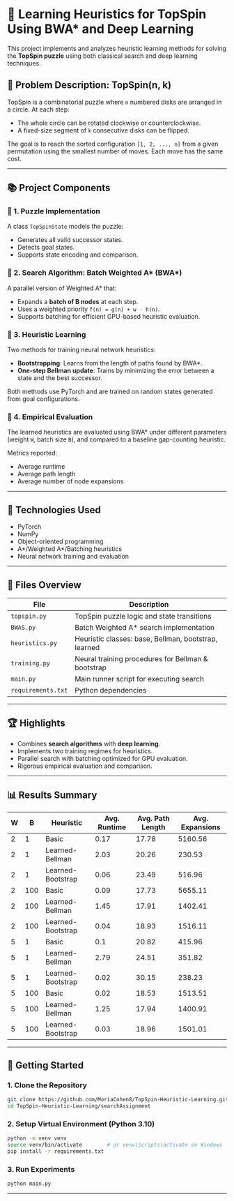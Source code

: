 
# 🔄 Learning Heuristics for TopSpin Using BWA* and Deep Learning

This project implements and analyzes heuristic learning methods for solving the **TopSpin puzzle** using both classical search and deep learning techniques.

## 🧩 Problem Description: TopSpin(n, k)

TopSpin is a combinatorial puzzle where `n` numbered disks are arranged in a circle. At each step:
- The whole circle can be rotated clockwise or counterclockwise.
- A fixed-size segment of `k` consecutive disks can be flipped.

The goal is to reach the sorted configuration `[1, 2, ..., n]` from a given permutation using the smallest number of moves. Each move has the same cost.

---

## 📚 Project Components

### 🔹 1. Puzzle Implementation
A class `TopSpinState` models the puzzle:
- Generates all valid successor states.
- Detects goal states.
- Supports state encoding and comparison.

### 🔹 2. Search Algorithm: Batch Weighted A* (BWA*)
A parallel version of Weighted A* that:
- Expands a **batch of B nodes** at each step.
- Uses a weighted priority `f(n) = g(n) + w ⋅ h(n)`.
- Supports batching for efficient GPU-based heuristic evaluation.

### 🔹 3. Heuristic Learning
Two methods for training neural network heuristics:
- **Bootstrapping**: Learns from the length of paths found by BWA*.
- **One-step Bellman update**: Trains by minimizing the error between a state and the best successor.

Both methods use PyTorch and are trained on random states generated from goal configurations.

### 🔹 4. Empirical Evaluation
The learned heuristics are evaluated using BWA* under different parameters (weight `W`, batch size `B`), and compared to a baseline gap-counting heuristic.

Metrics reported:
- Average runtime
- Average path length
- Average number of node expansions

---

## 🧠 Technologies Used

* PyTorch
* NumPy
* Object-oriented programming
* A\*/Weighted A\*/Batching heuristics
* Neural network training and evaluation

---

## 📝 Files Overview

| File               | Description                                          |
| ------------------ | ---------------------------------------------------- |
| `topspin.py`       | TopSpin puzzle logic and state transitions           |
| `BWAS.py`          | Batch Weighted A\* search implementation             |
| `heuristics.py`    | Heuristic classes: base, Bellman, bootstrap, learned |
| `training.py`      | Neural training procedures for Bellman & bootstrap   |
| `main.py`          | Main runner script for executing search              |
| `requirements.txt` | Python dependencies                                  |

---

## 🏆 Highlights

* Combines **search algorithms** with **deep learning**.
* Implements two training regimes for heuristics.
* Parallel search with batching optimized for GPU evaluation.
* Rigorous empirical evaluation and comparison.

---


## 📊 Results Summary

| W | B   | Heuristic           | Avg. Runtime | Avg. Path Length | Avg. Expansions |
|---|-----|---------------------|--------------|------------------|-----------------|
| 2 | 1   | Basic               | 0.17         | 17.78            | 5160.56         |
| 2 | 1   | Learned-Bellman     | 2.03         | 20.26            | 230.53          |
| 2 | 1   | Learned-Bootstrap   | 0.06         | 23.49            | 516.96          |
| 2 | 100 | Basic               | 0.09         | 17.73            | 5655.11         |
| 2 | 100 | Learned-Bellman     | 1.45         | 17.91            | 1402.41         |
| 2 | 100 | Learned-Bootstrap   | 0.04         | 18.93            | 1516.11         |
| 5 | 1   | Basic               | 0.1          | 20.82            | 415.96          |
| 5 | 1   | Learned-Bellman     | 2.79         | 24.51            | 351.82          |
| 5 | 1   | Learned-Bootstrap   | 0.02         | 30.15            | 238.23          |
| 5 | 100 | Basic               | 0.02         | 18.53            | 1513.51         |
| 5 | 100 | Learned-Bellman     | 1.25         | 17.94            | 1400.91         |
| 5 | 100 | Learned-Bootstrap   | 0.03         | 18.96            | 1501.01         |

---

## 🚀 Getting Started

### 1. Clone the Repository
```bash
git clone https://github.com/MoriaCohen8/TopSpin-Heuristic-Learning.git
cd TopSpin-Heuristic-Learning/searchAssignment
````

### 2. Setup Virtual Environment (Python 3.10)

```bash
python -m venv venv
source venv/bin/activate        # or venv\Scripts\activate on Windows
pip install -r requirements.txt
```

### 3. Run Experiments

```bash
python main.py
```

---
